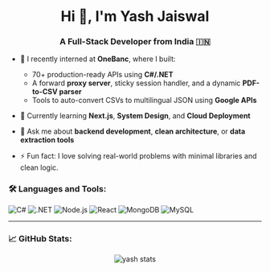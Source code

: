 <h1 align="center">Hi 👋, I'm Yash Jaiswal</h1>
<h3 align="center">A Full-Stack Developer from India 🇮🇳</h3>

- 🔭 I recently interned at **OneBanc**, where I built:
  - 70+ production-ready APIs using **C#/.NET**
  - A forward **proxy server**, sticky session handler, and a dynamic **PDF-to-CSV parser**
  - Tools to auto-convert CSVs to multilingual JSON using **Google APIs**

- 🌱 Currently learning **Next.js**, **System Design**, and **Cloud Deployment**

- 💬 Ask me about **backend development**, **clean architecture**, or **data extraction tools**

- ⚡ Fun fact: I love solving real-world problems with minimal libraries and clean logic.

### 🛠️ Languages and Tools:
![C#](https://img.shields.io/badge/C%23-%23239120.svg?style=flat&logo=c-sharp&logoColor=white)
![.NET](https://img.shields.io/badge/.NET-512BD4?style=flat&logo=dotnet&logoColor=white)
![Node.js](https://img.shields.io/badge/Node.js-339933?style=flat&logo=nodedotjs&logoColor=white)
![React](https://img.shields.io/badge/React-20232A?style=flat&logo=react&logoColor=61DAFB)
![MongoDB](https://img.shields.io/badge/MongoDB-4EA94B?style=flat&logo=mongodb&logoColor=white)
![MySQL](https://img.shields.io/badge/MySQL-00000F?style=flat&logo=mysql&logoColor=white)

---

### 📈 GitHub Stats:
<p align="center">
  <img src="https://github-readme-stats.vercel.app/api?username=yashj180402&show_icons=true&theme=tokyonight" alt="yash stats"/>
</p>
